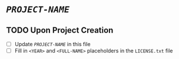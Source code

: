 # *`PROJECT-NAME`*

## TODO Upon Project Creation

- [ ] Update *`PROJECT-NAME`* in this file
- [ ] Fill in `<YEAR>` and `<FULL-NAME>` placeholders in the `LICENSE.txt` file
